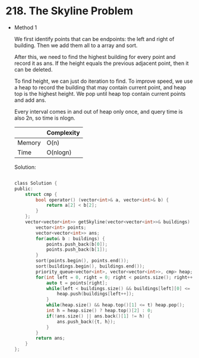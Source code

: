 # 218. The Skyline Problem
- Method 1

    We first identify points that can be endpoints: the left and right of building. Then we add them all to a array and sort.

    After this, we need to find the highest building for every point and record it as ans. If the height equals the previous adjacent point, then it can be deleted. 

    To find height, we can just do iteration to find. To improve speed, we use a heap to record the building that may contain current point, and heap top is the highest height. We pop until heap top contain current points and add ans.

    Every interval comes in and out of heap only once, and query time is also 2n, so time is nlogn.

    | |   Complexity  |
    | ----------- | ----------- | 
    |  Memory     | O(n) | 
    |      Time       |  O(nlogn) | 


    Solution:

    ``` h

    class Solution {
    public:
        struct cmp {
            bool operator() (vector<int>& a, vector<int>& b) {
                return a[2] < b[2];
            }
        };
        vector<vector<int>> getSkyline(vector<vector<int>>& buildings) {
            vector<int> points;
            vector<vector<int>> ans;
            for(auto& b : buildings) {
                points.push_back(b[0]);
                points.push_back(b[1]);
            }
            sort(points.begin(), points.end());
            sort(buildings.begin(), buildings.end());
            priority_queue<vector<int>, vector<vector<int>>, cmp> heap;
            for(int left = 0, right = 0; right < points.size(); right++) {
                auto t = points[right];
                while(left < buildings.size() && buildings[left][0] <= t ) {
                    heap.push(buildings[left++]);
                }
                while(heap.size() && heap.top()[1] <= t) heap.pop();
                int h = heap.size() ? heap.top()[2] : 0;
                if(!ans.size() || ans.back()[1] != h) {
                    ans.push_back({t, h});
                }
            }
            return ans;
        }
    };

    ```

<!-- - Method 2

    This is another method.

    | |   Complexity  |
    | ----------- | ----------- | 
    |  Memory     | O(n) | 
    |      Time       |  O(n) | 


    Solution:

    ``` h



    ```

- Additional Knowledge:
       
    Here are some additional knowledge.



<br> -->